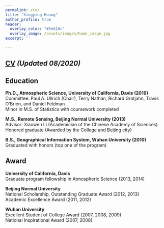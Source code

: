 ```yaml
---
permalink: /cv/
title: "Xingying Huang"
author_profile: true
header:
  overlay_color: "#5e616c"
  overlay_image: /assets/images/home_image.jpg
excerpt: ''

---
```

## [CV](/assets/images/papers/cv_huang_updated.pdf) *(Updated 08/2020)*

## Education

**Ph.D., Atmospheric Science, University of California, Davis (2016)** <br>
Committee: Paul A. Ullrich (Chair), Terry Nathan, Richard Grotjahn, Travis O’Brien, and Daniel Feldman <br>
Minor in M.S. of Statistics with coursework completed

**M.S., Remote Sensing, Beijing Normal University (2013)** <br>
Advisor: Xiaowen Li (Academician of the Chinese Academy of Sciences) <br>
Honored graduate (Awarded by the College and Beijing city)

**B.S., Geographical Information System, Wuhan University (2010)** <br>
Graduated with honors (top one of the program)

## Award 

**University of California, Davis** <br>
Graduate program fellowship in Atmospheric Science (2013, 2014)

**Beijing Normal University** <br>
National Scholarship, Outstanding Graduate Award (2012, 2013) <br>
Academic Excellence Award (2011, 2012)

**Wuhan University** <br>
Excellent Student of College Award (2007, 2008, 2009) <br>
National Inspirational Award (2007, 2008)

